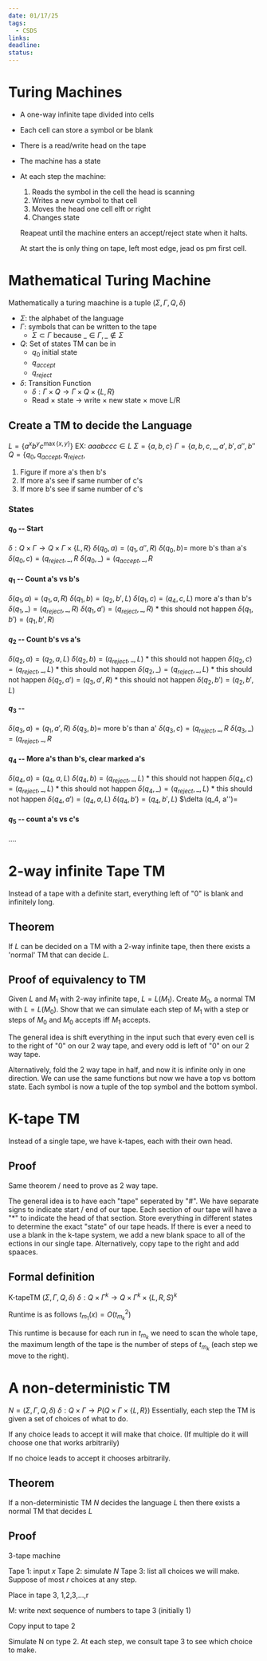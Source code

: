 ```yaml
---
date: 01/17/25
tags:
  - CSDS
links: 
deadline: 
status:
---
```

# Turing Machines
- A one-way infinite tape divided into cells
- Each cell can store a symbol or be blank
- There is a read/write head on the tape
- The machine has a state
- At each step the machine:
    1. Reads the symbol in the cell the head is scanning
    2. Writes a new cymbol to that cell
    3. Moves the head one cell elft or right
    4. Changes state

    Reapeat until the machine enters an accept/reject state when it halts. 

    At start the is only thing on tape, left most edge, jead os pm first cell.
# Mathematical Turing Machine
Mathematically a turing maachine is a tuple $(\Sigma,\Gamma,Q,\delta)$
- $\Sigma$: the alphabet of the language
- $\Gamma$: symbols that can be written to the tape
    - $\Sigma\subset\Gamma$ because $\_\in \Gamma,\_\notin\Sigma$
- $Q$: Set of states TM can be in
    - $q_0$ initial state
    - $q_{accept}$ 
    - $q_{reject}$
- $\delta$: Transition Function
    - $\delta :\Gamma\times Q\rightarrow\Gamma\times Q\times \{L,R\}$
    - Read $\times$ state $\rightarrow$ write $\times$ new state $\times$ move L/R
## Create a TM to decide the Language
$L=\{a^xb^yc^{\max\{x,y\}}\}$
EX: $aaabccc\in L$
$\Sigma=\{a,b,c\}$
$\Gamma=\{a,b,c,\_,a',b',a'',b''$
$Q=\{q_0,q_{accept},q_{reject},$

1. Figure if more a's then b's
2. If more a's see if same number of c's
3. If more b's see if same number of c's
### States
#### $q_0$ -- Start
$\delta: Q\times\Gamma\rightarrow Q\times\Gamma\times\{L,R\}$
$\delta (q_0, a)=(q_1,a'',R)$
$\delta (q_0, b)=$ more b's than a's
$\delta (q_0, c)=(q_{reject},\_,R$
$\delta (q_0, \_)=(q_{accept},\_,R$
#### $q_1$ -- Count a's vs b's
$\delta (q_1, a)=(q_1,a,R)$
$\delta (q_1, b)=(q_2,b',L)$
$\delta (q_1, c)=(q_4,c,L)$ more a's than b's
$\delta (q_1, \_)= (q_{reject}, \_, R)$
$\delta (q_1, a')= (q_{reject}, \_, R)$ \* this should not happen
$\delta (q_1, b')= (q_1, b', R)$
#### $q_2$ -- Count b's vs a's
$\delta (q_2, a)=(q_2,a,L)$
$\delta (q_2, b)=(q_{reject},\_,L)$ \* this should not happen
$\delta (q_2, c)=(q_{reject},\_,L)$ \* this should not happen
$\delta (q_2, \_)=(q_{reject},\_,L)$ \* this should not happen
$\delta (q_2, a')= (q_3, a', R)$ \* this should not happen
$\delta (q_2, b')= (q_2, b', L)$
#### $q_3$ -- 
$\delta (q_3, a)=(q_1,a',R)$
$\delta (q_3, b)=$ more b's than a'
$\delta (q_3, c)=(q_{reject},\_,R$
$\delta (q_3, \_)=(q_{reject},\_,R$
#### $q_4$ -- More a's than b's, clear marked a's
$\delta (q_4, a)=(q_4,a,L)$
$\delta (q_4, b)=(q_{reject},\_,L)$ \* this should not happen
$\delta (q_4, c)=(q_{reject},\_,L)$ \* this should not happen
$\delta (q_4, \_)=(q_{reject},\_,L)$ \* this should not happen
$\delta (q_4, a')= (q_4, a, L)$ 
$\delta (q_4, b')= (q_4, b', L)$
$\delta (q_4, a'')= 
#### $q_5$ -- count a's vs c's
....
# 2-way infinite Tape TM
Instead of a tape with a definite start, everything left of "$0$" is blank and infinitely long.
## Theorem
If $L$ can be decided on a TM with a 2-way infinite tape, then there exists a 'normal' TM that can decide $L$.
## Proof of equivalency to TM
Given $L$ and $M_{1}$ with 2-way infinite tape, $L=L(M_{1})$. Create $M_{0}$, a normal TM with $L=L(M_{0})$. Show that we can simulate each step of $M_{1}$ with a step or steps of $M_{0}$ and $M_{0}$ accepts iff $M_{1}$ accepts.

The general idea is shift everything in the input such that every even cell is to the right of "$0$" on our 2 way tape, and every odd is left of "$0$" on our 2 way tape.

Alternatively, fold the 2 way tape in half, and now it is infinite only in one direction. We can use the same functions but now we have a top vs bottom state. Each symbol is now a tuple of the top symbol and the bottom symbol. 
# K-tape TM
Instead of a single tape, we have k-tapes, each with their own head.
## Proof
Same theorem / need to prove as 2 way tape.

The general idea is to have each "tape" seperated by "#". We have separate signs to indicate start / end of our tape. Each section of our tape will have a "\*" to indicate the head of that section. Store everything in different states to determine the exact "state" of our tape heads. If there is ever a need to use a blank in the k-tape system, we add a new blank space to all of the ections in our single tape. Alternatively, copy tape to the right and add spaaces. 
## Formal definition
K-tapeTM $(\Sigma , \Gamma , Q, \delta)$
$\delta: Q\times \Gamma ^{k} \rightarrow Q\times \Gamma ^{k} \times \{L,R,S\} ^{k}$

Runtime is as follows $t_{m_{1}}(x)=O(t_{m_{k}}^2)$

This runtime is because for each run in $t_{m_{k}}$ we need to scan the whole tape, the maximum length of the tape is the number of steps of $t_{m_{k}}$ (each step we move to the right).
# A non-deterministic TM
$N=(\Sigma , \Gamma , Q , \delta )$
$\delta : Q\times \Gamma \rightarrow P(Q\times\Gamma\times\{ L,R \} )$
Essentially, each step the TM is given a set of choices of what to do.

If any choice leads to accept it will make that choice. (If multiple do it will choose one that works arbitrarily)

If no choice leads to accept it chooses arbitrarily.
## Theorem
If a non-deterministic TM $N$ decides the language $L$ then there exists a normal TM that decides $L$
## Proof
3-tape machine

Tape 1: input $x$
Tape 2: simulate $N$
Tape 3: list all choices we will make. Suppose of most $r$ choices at any step.

Place in tape 3, 1,2,3,...,r

M: write next sequence of numbers to tape 3 (initially 1)

Copy input to tape 2

Simulate N on type 2. At each step, we consult tape 3 to see which choice to make.
